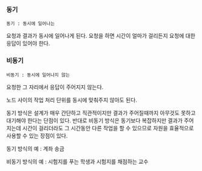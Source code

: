 ### 동기

`동기 : 동시에 일어나는`

요청과 결과가 동시에 일어나게 된다. 요청을 하면 시간이 얼마가 걸리든지 요청에 대한 응답이 있어야 한다.

### 비동기

`비동기 : 동시에 일어나지 않는`

요청한 그 자리에서 응답이 주어지지 않는다.

노드 사이의 작업 처리 단위를 동시에 맞춰주지 않아도 된다.

동기 방식은 설계가 매우 간단하고 직관적이지만 결과가 주어질때까지 아무것도 못하고 대기해야 한다는 단점이 있다. 반대로 비동기 방식은 동기보다 복잡하지만 결과가 주어지는데 시간이 걸리더라도 그 시간동안 다른 작업을 할 수 있으므로 자원을 효율적으로 사용할 수 있는 장점이 있다.

동기 방식의 예 : 계좌 송금

비동기 방식의 예 : 시험지를 푸는 학생과 시험지를 채점하는 교수
